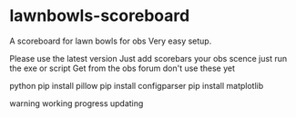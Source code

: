 # lawnbowls-scoreboard
A scoreboard for lawn bowls for obs 
Very easy setup.

Please use the latest version
Just add scorebars your obs scence
just run the exe or script 
Get from the obs forum don't use these yet

python
pip install pillow
pip install configparser
pip install matplotlib

warning working progress updating 
